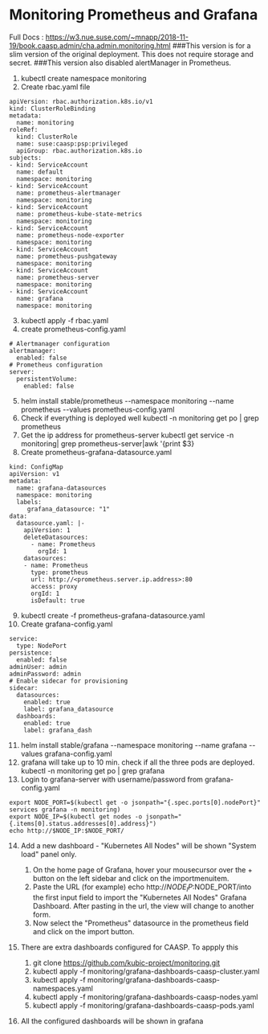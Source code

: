 # Monitoring Prometheus and Grafana
Full Docs : https://w3.nue.suse.com/~mnapp/2018-11-19/book.caasp.admin/cha.admin.monitoring.html
###This version is for a slim version of the original deployment. This does not require storage and secret.
###This version also disabled alertManager in Prometheus.
1. kubectl create namespace monitoring
2. Create rbac.yaml file
```
apiVersion: rbac.authorization.k8s.io/v1
kind: ClusterRoleBinding
metadata:
  name: monitoring
roleRef:
  kind: ClusterRole
  name: suse:caasp:psp:privileged
  apiGroup: rbac.authorization.k8s.io
subjects:
- kind: ServiceAccount
  name: default
  namespace: monitoring
- kind: ServiceAccount
  name: prometheus-alertmanager
  namespace: monitoring
- kind: ServiceAccount
  name: prometheus-kube-state-metrics
  namespace: monitoring
- kind: ServiceAccount
  name: prometheus-node-exporter
  namespace: monitoring  
- kind: ServiceAccount
  name: prometheus-pushgateway
  namespace: monitoring  
- kind: ServiceAccount
  name: prometheus-server
  namespace: monitoring  
- kind: ServiceAccount
  name: grafana
  namespace: monitoring 
  ```
3. kubectl apply -f  rbac.yaml
4. create prometheus-config.yaml
```
# Alertmanager configuration
alertmanager:
  enabled: false
# Prometheus configuration
server:
  persistentVolume:
    enabled: false
```
5. helm install stable/prometheus --namespace monitoring --name prometheus --values prometheus-config.yaml
6. Check if everything is deployed well
kubectl -n monitoring get po | grep prometheus
7. Get the ip address for prometheus-server
kubectl get service -n monitoring| grep prometheus-server|awk '{print $3}
8. Create prometheus-grafana-datasource.yaml
```
kind: ConfigMap
apiVersion: v1
metadata:
  name: grafana-datasources
  namespace: monitoring
  labels:
     grafana_datasource: "1"
data:
  datasource.yaml: |-
    apiVersion: 1
    deleteDatasources:
      - name: Prometheus
        orgId: 1
    datasources:
    - name: Prometheus
      type: prometheus
      url: http://<prometheus.server.ip.address>:80
      access: proxy
      orgId: 1
      isDefault: true
  ```
9. kubectl create -f prometheus-grafana-datasource.yaml 
10. Create grafana-config.yaml
```
service:
  type: NodePort
persistence:
  enabled: false
adminUser: admin
adminPassword: admin
# Enable sidecar for provisioning
sidecar:
  datasources:
    enabled: true
    label: grafana_datasource
  dashboards:
    enabled: true
    label: grafana_dash
```
11. helm install stable/grafana --namespace monitoring --name grafana --values grafana-config.yaml 
12. grafana will take up to 10 min. check if all the three pods are deployed.
kubectl -n monitoring get po | grep grafana
13. Login to grafana-server with username/password from grafana-config.yaml
```
export NODE_PORT=$(kubectl get -o jsonpath="{.spec.ports[0].nodePort}" services grafana -n monitoring)
export NODE_IP=$(kubectl get nodes -o jsonpath="{.items[0].status.addresses[0].address}")
echo http://$NODE_IP:$NODE_PORT/
```

14. Add a new dashboard - "Kubernetes All Nodes" will be shown "System load" panel only.
    1. On the home page of Grafana, hover your mousecursor over the + button on the left sidebar and click on the importmenuitem.
    2. Paste the URL (for example) echo http://$NODE_IP:$NODE_PORT/into the first input field to import the "Kubernetes All Nodes" Grafana Dashboard. After pasting in the url, the view will change to another form.
    3. Now select the "Prometheus" datasource in the prometheus field and click on the import button.

15. There are extra dashboards configured for CAASP. To appply this
    1. git clone https://github.com/kubic-project/monitoring.git
    2. kubectl apply -f monitoring/grafana-dashboards-caasp-cluster.yaml
    3. kubectl apply -f monitoring/grafana-dashboards-caasp-namespaces.yaml
    4. kubectl apply -f monitoring/grafana-dashboards-caasp-nodes.yaml
    5. kubectl apply -f monitoring/grafana-dashboards-caasp-pods.yaml
16. All the configured dashboards will be shown in grafana 
